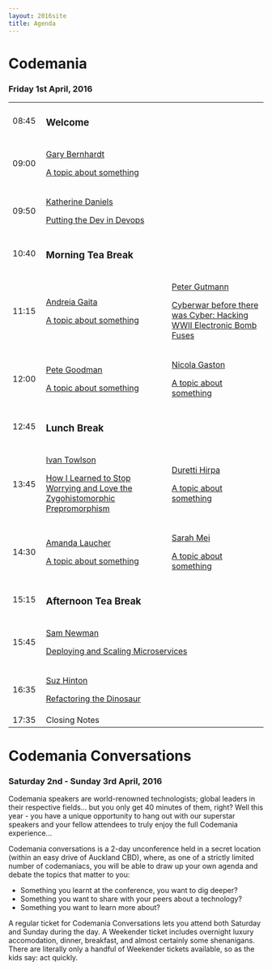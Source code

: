 ```yaml
---
layout: 2016site
title: Agenda
---
```


# Codemania

### Friday 1st April, 2016

<table class="agenda-table">
   <tbody>
    <tr>
      <td width="50px">08:45</td>
      <td colspan="2"><h3>Welcome</h3></td>
    </tr>
    <tr>
      <td>09:00</td>
      <td colspan="2">
        <a href="/agenda/gary-bernhardt.html">
        <p class="speaker">Gary Bernhardt</p>
        <p class="topic">A topic about something</p>
        </a>
      </td>
    </tr>
    <tr>
      <td>09:50</td>
      <td colspan="2">
        <a href="/agenda/katherine-daniels.html">
        <p class="speaker">Katherine Daniels</p>
        <p class="topic">Putting the Dev in Devops</p>
        </a>
      </td>
    </tr>
    <tr>
      <td>10:40</td>
      <td colspan="2"><h3>Morning Tea Break</h3></td>
    </tr>
    <tr>
      <td>11:15</td>
      <td><a href="/agenda/andreia-gaita.html">
        <p class="speaker">Andreia Gaita</p>
        <p class="topic">A topic about something</p></a>
      </td>
      <td>
        <a href="/agenda/peter-gutmann.html">
        <p class="speaker">Peter Gutmann</p>
        <p class="topic">Cyberwar before there was Cyber&#58; Hacking WWII Electronic Bomb Fuses</p>
        </a>
      </td>
    </tr>
    <tr>
      <td>12:00</td>
      <td>
        <a href="/agenda/peter-goodman.html">
        <p class="speaker">Pete Goodman</p>
        <p class="topic">A topic about something</p>
        </a>
      </td>
      <td>
        <a href="/agenda/nicola-gaston.html">
        <p class="speaker">Nicola Gaston</p>
        <p class="topic">A topic about something</p>
        </a>
      </td>
    </tr>
    <tr>
      <td>12:45</td>
      <td colspan="2"><h3>Lunch Break</h3></td>
    </tr>
    <tr>
      <td>13:45</td>
      <td>
        <a href="/agenda/ivan-towlson.html">
        <p class="speaker">Ivan Towlson</p>
        <p class="topic">How I Learned to Stop Worrying and Love the Zygohistomorphic Prepromorphism</p>
        </a>
      </td>
      <td>
        <a href="/agenda/duretti-hirpa.html">
        <p class="speaker">Duretti Hirpa</p>
        <p class="topic">A topic about something</p>
        </a>
      </td>
    </tr>
    <tr>
      <td>14:30</td>
      <td>
        <a href="/agenda/amanda-laucher.html">
        <p class="speaker">Amanda Laucher</p>
        <p class="topic">A topic about something</p>
        </a>
      </td>
      <td>
        <a href="/agenda/sarah-mei.html">
        <p class="speaker">Sarah Mei</p>
        <p class="topic">A topic about something</p>
        </a>
      </td>
    </tr>
    <tr>
      <td>15:15</td>
      <td colspan="2"><h3>Afternoon Tea Break</h3></td>
    </tr>
    <tr>
      <td>15:45</td>
      <td colspan="2">
        <a href="/agenda/sam-newman.html">
        <p class="speaker">Sam Newman</p>
        <p class="topic">Deploying and Scaling Microservices</p>
        </a>
      </td>
    </tr>
    <tr>
      <td>16:35</td>
      <td colspan="2">
        <a href="/agenda/suz-hinton.html">
        <p class="speaker">Suz Hinton</p>
        <p class="topic">Refactoring the Dinosaur</p>
        </a>
      </td>
    </tr>
    <tr>
      <td>17:35</td>
      <td colspan="2">Closing Notes</td>
    </tr>
  </tbody>
</table>

# Codemania Conversations

### Saturday 2nd - Sunday 3rd April, 2016

Codemania speakers are world-renowned technologists; global leaders in their respective fields... but you only get 40 minutes of them, right? Well this year - you have a unique opportunity to hang out with our superstar speakers and your fellow attendees to truly enjoy the full Codemania experience...

Codemania conversations is a 2-day unconference held in a secret location (within an easy drive of Auckland CBD), where, as one of a strictly limited number of codemaniacs, you will be able to draw up your own agenda and debate the topics that matter to you:

- Something you learnt at the conference, you want to dig deeper?
- Something you want to share with your peers about a technology?
- Something you want to learn more about?

A regular ticket for Codemania Conversations lets you attend both Saturday and Sunday during the day. A Weekender ticket includes overnight luxury accomodation, dinner, breakfast, and almost certainly some shenanigans. There are literally only a handful of Weekender tickets available, so as the kids say: act quickly.
